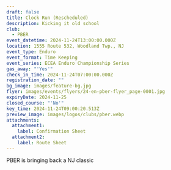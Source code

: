 ```yaml
---
draft: false
title: Clock Run (Rescheduled)
description: Kicking it old school
club:
  - PBER
event_datetime: 2024-11-24T13:00:00.000Z
location: 1555 Route 532, Woodland Twp., NJ
event_type: Enduro
event_format: Time Keeping
event_series: ECEA Enduro Championship Series
gas_away: "'Yes'"
check_in_time: 2024-11-24T07:00:00.000Z
registration_date: ""
bg_image: images/feature-bg.jpg
flyer: images/events/flyers/24-en-pber-flyer_page-0001.jpg
expiryDate: 2024-11-25
closed_course: "'No'"
key_time: 2024-11-24T09:00:20.513Z
preview_image: images/logos/clubs/pber.webp
attachments:
  attachment1:
    label: Confirmation Sheet
  attachment2:
    label: Route Sheet
---
```

PBER is bringing back a NJ classic
